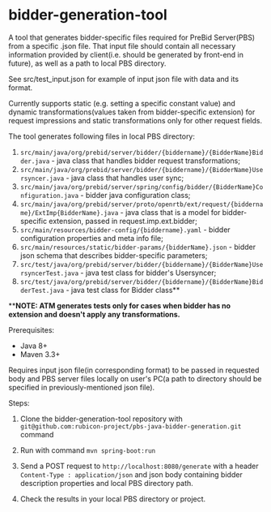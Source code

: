# bidder-generation-tool

A tool that generates bidder-specific files required for PreBid Server(PBS) from a specific .json file. 
That input file should contain all necessary information provided by client(i.e. should be generated by front-end in future), as well as a path to local PBS directory.

See src/test_input.json for example of input json file with data and its format.

Currently supports static (e.g. setting a specific constant value) and dynamic transformations(values taken from bidder-specific extension) for request impressions and static transformations only for other request fields.

The tool generates following files in local PBS directory:
1. `src/main/java/org/prebid/server/bidder/{biddername}/{BidderName}Bidder.java` - java class that handles bidder request transformations;
1. `src/main/java/org/prebid/server/bidder/{biddername}/{BidderName}Usersyncer.java` - java class that handles user sync;
1. `src/main/java/org/prebid/server/spring/config/bidder/{BidderName}Configuration.java` - bidder java configuration class;
1. `src/main/java/org/prebid/server/proto/openrtb/ext/request/{biddername}/ExtImp{BidderName}.java` - java class that is a model for bidder-specific extension, passed in request.imp.ext.bidder;
1. `src/main/resources/bidder-config/{biddername}.yaml` - bidder configuration properties and meta info file;
1. `src/main/resources/static/bidder-params/{bidderName}.json` - bidder json schema that describes bidder-specific parameters;
1. `src/test/java/org/prebid/server/bidder/{biddername}/{BidderName}UsersyncerTest.java` - java test class for bidder's Usersyncer;
1. `src/test/java/org/prebid/server/bidder/{biddername}/{BidderName}BidderTest.java` - java test class for Bidder class**

 ****NOTE: ATM generates tests only for cases when bidder has no extension and doesn't apply any transformations.**

Prerequisites:
- Java 8+
- Maven 3.3+

Requires input json file(in corresponding format) to be passed in requested body and PBS server files locally on user's PC(a path to directory should be specified in previously-mentioned json file).

Steps:

1. Clone the bidder-generation-tool repository with `git@github.com:rubicon-project/pbs-java-bidder-generation.git` command

2. Run with command `mvn spring-boot:run`

3. Send a POST request to `http://localhost:8080/generate` with a header `Content-Type : application/json` and json body containing bidder description properties and local PBS directory path.

4. Check the results in your local PBS directory or project.
